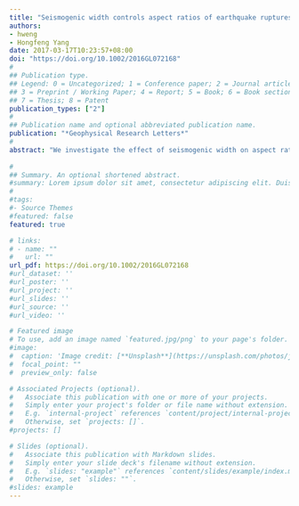 ```yaml
---
title: "Seismogenic width controls aspect ratios of earthquake ruptures"
authors:
- hweng
- Hongfeng Yang
date: 2017-03-17T10:23:57+08:00
doi: "https://doi.org/10.1002/2016GL072168"
#
## Publication type.
## Legend: 0 = Uncategorized; 1 = Conference paper; 2 = Journal article;
## 3 = Preprint / Working Paper; 4 = Report; 5 = Book; 6 = Book section;
## 7 = Thesis; 8 = Patent
publication_types: ["2"]
#
## Publication name and optional abbreviated publication name.
publication: "*Geophysical Research Letters*"
#
abstract: "We investigate the effect of seismogenic width on aspect ratios of earthquake ruptures by using numerical simulations of strike-slip faulting and an energy balance criterion near rupture tips. If the seismogenic width is smaller than a critical value, then ruptures cannot break the entire fault, regardless of the size of the nucleation zone. The seismic moments of these self-arresting ruptures increase with the nucleation size, forming nucleation-related events. The aspect ratios increase with the seismogenic width but are smaller than 8. In contrast, ruptures become breakaway and tend to have high aspect ratios (>8) if the seismogenic width is sufficiently large. But the critical nucleation size is larger than the theoretical estimate for an unbounded fault. The eventual seismic moments of breakaway ruptures do not depend on the nucleation size. Our results suggest that estimating final earthquake magnitude from the nucleation phase may only be plausible on faults with small seismogenic width."
 
#
## Summary. An optional shortened abstract.
#summary: Lorem ipsum dolor sit amet, consectetur adipiscing elit. Duis posuere tellus ac convallis placerat. Proin tincidunt magna sed ex sollicitudin condimentum.
#
#tags:
#- Source Themes
#featured: false
featured: true

# links:
# - name: ""
#   url: ""
url_pdf: https://doi.org/10.1002/2016GL072168
#url_dataset: ''
#url_poster: ''
#url_project: ''
#url_slides: ''
#url_source: ''
#url_video: ''

# Featured image
# To use, add an image named `featured.jpg/png` to your page's folder. 
#image:
#  caption: 'Image credit: [**Unsplash**](https://unsplash.com/photos/jdD8gXaTZsc)'
#  focal_point: ""
#  preview_only: false

# Associated Projects (optional).
#   Associate this publication with one or more of your projects.
#   Simply enter your project's folder or file name without extension.
#   E.g. `internal-project` references `content/project/internal-project/index.md`.
#   Otherwise, set `projects: []`.
#projects: []

# Slides (optional).
#   Associate this publication with Markdown slides.
#   Simply enter your slide deck's filename without extension.
#   E.g. `slides: "example"` references `content/slides/example/index.md`.
#   Otherwise, set `slides: ""`.
#slides: example
---
```

